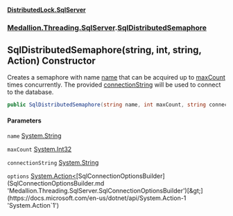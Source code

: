 #### [DistributedLock.SqlServer](README.md 'README')
### [Medallion.Threading.SqlServer](Medallion.Threading.SqlServer.md 'Medallion.Threading.SqlServer').[SqlDistributedSemaphore](SqlDistributedSemaphore.md 'Medallion.Threading.SqlServer.SqlDistributedSemaphore')

## SqlDistributedSemaphore(string, int, string, Action<SqlConnectionOptionsBuilder>) Constructor

Creates a semaphore with name [name](SqlDistributedSemaphore..ctor.s6/ahDpIg3est068m3+NgA.md#Medallion.Threading.SqlServer.SqlDistributedSemaphore.SqlDistributedSemaphore(string,int,string,System.Action_Medallion.Threading.SqlServer.SqlConnectionOptionsBuilder_).name 'Medallion.Threading.SqlServer.SqlDistributedSemaphore.SqlDistributedSemaphore(string, int, string, System.Action<Medallion.Threading.SqlServer.SqlConnectionOptionsBuilder>).name') that can be acquired up to [maxCount](SqlDistributedSemaphore..ctor.s6/ahDpIg3est068m3+NgA.md#Medallion.Threading.SqlServer.SqlDistributedSemaphore.SqlDistributedSemaphore(string,int,string,System.Action_Medallion.Threading.SqlServer.SqlConnectionOptionsBuilder_).maxCount 'Medallion.Threading.SqlServer.SqlDistributedSemaphore.SqlDistributedSemaphore(string, int, string, System.Action<Medallion.Threading.SqlServer.SqlConnectionOptionsBuilder>).maxCount')   
times concurrently. The provided [connectionString](SqlDistributedSemaphore..ctor.s6/ahDpIg3est068m3+NgA.md#Medallion.Threading.SqlServer.SqlDistributedSemaphore.SqlDistributedSemaphore(string,int,string,System.Action_Medallion.Threading.SqlServer.SqlConnectionOptionsBuilder_).connectionString 'Medallion.Threading.SqlServer.SqlDistributedSemaphore.SqlDistributedSemaphore(string, int, string, System.Action<Medallion.Threading.SqlServer.SqlConnectionOptionsBuilder>).connectionString') will be used to connect to the database.

```csharp
public SqlDistributedSemaphore(string name, int maxCount, string connectionString, System.Action<Medallion.Threading.SqlServer.SqlConnectionOptionsBuilder>? options=null);
```
#### Parameters

<a name='Medallion.Threading.SqlServer.SqlDistributedSemaphore.SqlDistributedSemaphore(string,int,string,System.Action_Medallion.Threading.SqlServer.SqlConnectionOptionsBuilder_).name'></a>

`name` [System.String](https://docs.microsoft.com/en-us/dotnet/api/System.String 'System.String')

<a name='Medallion.Threading.SqlServer.SqlDistributedSemaphore.SqlDistributedSemaphore(string,int,string,System.Action_Medallion.Threading.SqlServer.SqlConnectionOptionsBuilder_).maxCount'></a>

`maxCount` [System.Int32](https://docs.microsoft.com/en-us/dotnet/api/System.Int32 'System.Int32')

<a name='Medallion.Threading.SqlServer.SqlDistributedSemaphore.SqlDistributedSemaphore(string,int,string,System.Action_Medallion.Threading.SqlServer.SqlConnectionOptionsBuilder_).connectionString'></a>

`connectionString` [System.String](https://docs.microsoft.com/en-us/dotnet/api/System.String 'System.String')

<a name='Medallion.Threading.SqlServer.SqlDistributedSemaphore.SqlDistributedSemaphore(string,int,string,System.Action_Medallion.Threading.SqlServer.SqlConnectionOptionsBuilder_).options'></a>

`options` [System.Action&lt;](https://docs.microsoft.com/en-us/dotnet/api/System.Action-1 'System.Action`1')[SqlConnectionOptionsBuilder](SqlConnectionOptionsBuilder.md 'Medallion.Threading.SqlServer.SqlConnectionOptionsBuilder')[&gt;](https://docs.microsoft.com/en-us/dotnet/api/System.Action-1 'System.Action`1')